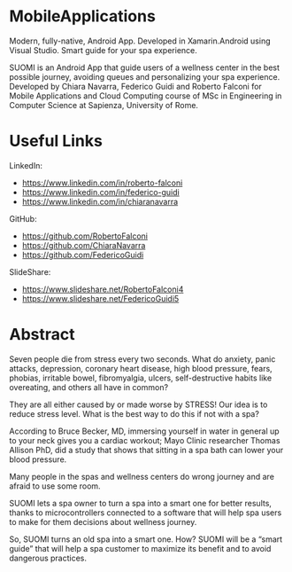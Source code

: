 # MobileApplications
Modern, fully-native, Android App. Developed in Xamarin.Android using Visual Studio.
Smart guide for your spa experience.

SUOMI is an Android App that guide users of a wellness center in the best possible journey, avoiding queues and personalizing your spa experience.
Developed by Chiara Navarra, Federico Guidi and Roberto Falconi for Mobile Applications and Cloud Computing course of MSc in Engineering in Computer Science at Sapienza, University of Rome.

# Useful Links

LinkedIn:  
- https://www.linkedin.com/in/roberto-falconi  
- https://www.linkedin.com/in/federico-guidi  
- https://www.linkedin.com/in/chiaranavarra  
   
GitHub:  
- https://github.com/RobertoFalconi
- https://github.com/ChiaraNavarra
- https://github.com/FedericoGuidi

SlideShare:  
- https://www.slideshare.net/RobertoFalconi4
- https://www.slideshare.net/FedericoGuidi5

# Abstract
Seven people die from stress every two seconds. What do anxiety, panic attacks, depression, coronary heart disease, high blood pressure, fears, phobias, irritable bowel, fibromyalgia, ulcers, self-destructive habits like overeating, and others all have in common?

They are all either caused by or made worse by STRESS! Our idea is to reduce stress level. What is the best way to do this if not with a spa?

According to Bruce Becker, MD, immersing yourself in water in general up to your neck gives you a cardiac workout; Mayo Clinic researcher Thomas Allison PhD, did a study that shows that sitting in a spa bath can lower your blood pressure.

Many people in the spas and wellness centers do wrong journey and are afraid to use some room.

SUOMI lets a spa owner to turn a spa into a smart one for better results, thanks to microcontrollers connected to a software that will help spa users to make for them decisions about wellness journey.

So, SUOMI turns an old spa into a smart one. How? SUOMI will be a “smart guide” that will help a spa customer to maximize its benefit and to avoid dangerous practices.
